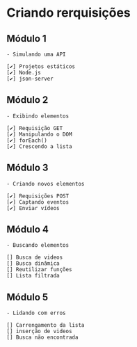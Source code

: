 # Criando rerquisições

## Módulo 1

    - Simulando uma API

    [✔️] Projetos estáticos
    [✔️] Node.js
    [✔️] json-server

## Módulo 2

    - Exibindo elementos

    [✔️] Requisição GET
    [✔️] Manipulando o DOM
    [✔️] forEach()
    [✔️] Crescendo a lista

## Módulo 3

    - Criando novos elementos

    [✔️] Requisições POST
    [✔️] Captando eventos
    [✔️] Enviar vídeos

## Módulo 4

    - Buscando elementos

    [] Busca de videos
    [] Busca dinâmica
    [] Reutilizar funções
    [] Lista filtrada

## Módulo 5

    - Lidando com erros

    [] Carrengamento da lista
    [] inserção de videos
    [] Busca não encontrada
